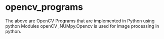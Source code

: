 # opencv_programs
The above are OpenCV Programs that are implemented in Python using python Modules openCV ,NUMpy.Opencv is used for image processing in python.
